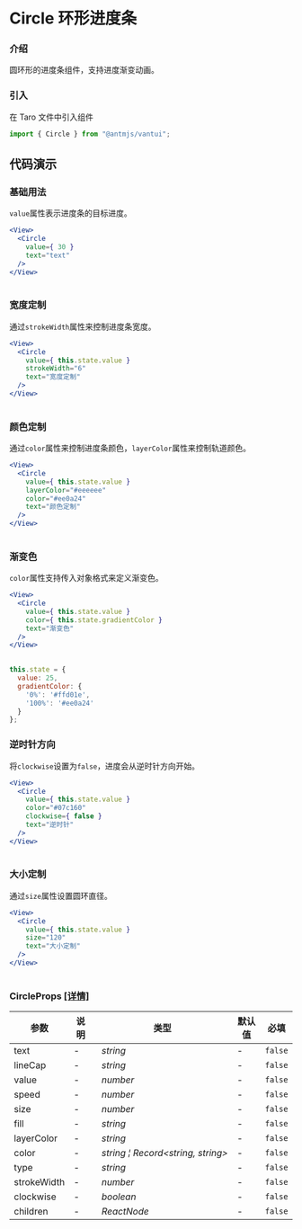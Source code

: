 # Circle 环形进度条

### 介绍

圆环形的进度条组件，支持进度渐变动画。

### 引入

在 Taro 文件中引入组件

```js
import { Circle } from "@antmjs/vantui"; 
```

## 代码演示

### 基础用法

`value`属性表示进度条的目标进度。

```jsx
<View>
  <Circle
    value={ 30 }
    text="text"
  />
</View>
 
```

### 宽度定制

通过`strokeWidth`属性来控制进度条宽度。

```jsx
<View>
  <Circle
    value={ this.state.value }
    strokeWidth="6"
    text="宽度定制"
  />
</View>
 
```

### 颜色定制

通过`color`属性来控制进度条颜色，`layerColor`属性来控制轨道颜色。

```jsx
<View>
  <Circle
    value={ this.state.value }
    layerColor="#eeeeee"
    color="#ee0a24"
    text="颜色定制"
  />
</View>
 
```

### 渐变色

`color`属性支持传入对象格式来定义渐变色。

```jsx
<View>
  <Circle
    value={ this.state.value }
    color={ this.state.gradientColor }
    text="渐变色"
  />
</View>
 
```

```js
this.state = {
  value: 25,
  gradientColor: {
    '0%': '#ffd01e',
    '100%': '#ee0a24'
  }
}; 
```

### 逆时针方向

将`clockwise`设置为`false`，进度会从逆时针方向开始。

```jsx
<View>
  <Circle
    value={ this.state.value }
    color="#07c160"
    clockwise={ false }
    text="逆时针"
  />
</View>
 
```

### 大小定制

通过`size`属性设置圆环直径。

```jsx
<View>
  <Circle
    value={ this.state.value }
    size="120"
    text="大小定制"
  />
</View>
 
```
### CircleProps [[详情]](https://github.com/AntmJS/vantui/tree/main/packages/vantui/types/circle.d.ts)   

| 参数 | 说明 | 类型 | 默认值 | 必填 |
| --- | --- | --- | --- | --- |
| text | - | _&nbsp;&nbsp;string<br/>_ | - | `false` |
| lineCap | - | _&nbsp;&nbsp;string<br/>_ | - | `false` |
| value | - | _&nbsp;&nbsp;number<br/>_ | - | `false` |
| speed | - | _&nbsp;&nbsp;number<br/>_ | - | `false` |
| size | - | _&nbsp;&nbsp;number<br/>_ | - | `false` |
| fill | - | _&nbsp;&nbsp;string<br/>_ | - | `false` |
| layerColor | - | _&nbsp;&nbsp;string<br/>_ | - | `false` |
| color | - | _&nbsp;&nbsp;string&nbsp;&brvbar;&nbsp;Record<string,&nbsp;string><br/>_ | - | `false` |
| type | - | _&nbsp;&nbsp;string<br/>_ | - | `false` |
| strokeWidth | - | _&nbsp;&nbsp;number<br/>_ | - | `false` |
| clockwise | - | _&nbsp;&nbsp;boolean<br/>_ | - | `false` |
| children | - | _&nbsp;&nbsp;ReactNode<br/>_ | - | `false` |

